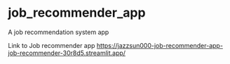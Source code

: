 # job_recommender_app
A job recommendation system app

Link to Job recommender app
https://jazzsun000-job-recommender-app-job-recommender-30r8d5.streamlit.app/
